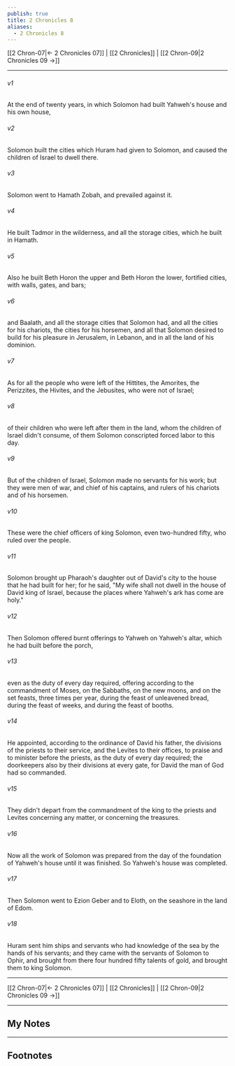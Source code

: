 ```yaml
---
publish: true
title: 2 Chronicles 8
aliases:
  - 2 Chronicles 8
---
```


[[2 Chron-07|← 2 Chronicles 07]] | [[2 Chronicles]] | [[2 Chron-09|2 Chronicles 09 →]]
***



###### v1 
At the end of twenty years, in which Solomon had built Yahweh's house and his own house, 

###### v2 
Solomon built the cities which Huram had given to Solomon, and caused the children of Israel to dwell there. 

###### v3 
Solomon went to Hamath Zobah, and prevailed against it. 

###### v4 
He built Tadmor in the wilderness, and all the storage cities, which he built in Hamath. 

###### v5 
Also he built Beth Horon the upper and Beth Horon the lower, fortified cities, with walls, gates, and bars; 

###### v6 
and Baalath, and all the storage cities that Solomon had, and all the cities for his chariots, the cities for his horsemen, and all that Solomon desired to build for his pleasure in Jerusalem, in Lebanon, and in all the land of his dominion. 

###### v7 
As for all the people who were left of the Hittites, the Amorites, the Perizzites, the Hivites, and the Jebusites, who were not of Israel; 

###### v8 
of their children who were left after them in the land, whom the children of Israel didn't consume, of them Solomon conscripted forced labor to this day. 

###### v9 
But of the children of Israel, Solomon made no servants for his work; but they were men of war, and chief of his captains, and rulers of his chariots and of his horsemen. 

###### v10 
These were the chief officers of king Solomon, even two-hundred fifty, who ruled over the people. 

###### v11 
Solomon brought up Pharaoh's daughter out of David's city to the house that he had built for her; for he said, "My wife shall not dwell in the house of David king of Israel, because the places where Yahweh's ark has come are holy." 

###### v12 
Then Solomon offered burnt offerings to Yahweh on Yahweh's altar, which he had built before the porch, 

###### v13 
even as the duty of every day required, offering according to the commandment of Moses, on the Sabbaths, on the new moons, and on the set feasts, three times per year, during the feast of unleavened bread, during the feast of weeks, and during the feast of booths. 

###### v14 
He appointed, according to the ordinance of David his father, the divisions of the priests to their service, and the Levites to their offices, to praise and to minister before the priests, as the duty of every day required; the doorkeepers also by their divisions at every gate, for David the man of God had so commanded. 

###### v15 
They didn't depart from the commandment of the king to the priests and Levites concerning any matter, or concerning the treasures. 

###### v16 
Now all the work of Solomon was prepared from the day of the foundation of Yahweh's house until it was finished. So Yahweh's house was completed. 

###### v17 
Then Solomon went to Ezion Geber and to Eloth, on the seashore in the land of Edom. 

###### v18 
Huram sent him ships and servants who had knowledge of the sea by the hands of his servants; and they came with the servants of Solomon to Ophir, and brought from there four hundred fifty talents of gold, and brought them to king Solomon.

***
[[2 Chron-07|← 2 Chronicles 07]] | [[2 Chronicles]] | [[2 Chron-09|2 Chronicles 09 →]]

---
## My Notes

---
## Footnotes
